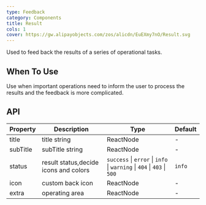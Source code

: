 ```yaml
---
type: Feedback
category: Components
title: Result
cols: 1
cover: https://gw.alipayobjects.com/zos/alicdn/EuEXmy7nO/Result.svg
---
```


Used to feed back the results of a series of operational tasks.

## When To Use

Use when important operations need to inform the user to process the results and the feedback is more complicated.

## API

| Property | Description | Type | Default |
| --- | --- | --- | --- |
| title | title string | ReactNode | - |
| subTitle | subTitle string | ReactNode | - |
| status | result status,decide icons and colors | `success` \| `error` \| `info` \| `warning` \| `404` \| `403` \| `500` | `info` |
| icon | custom back icon | ReactNode | - |
| extra | operating area | ReactNode | - |
